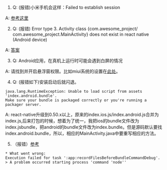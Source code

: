 1. Q: (报错)小米手机会这样：Failed to establish session

A: [参考这里](https://github.com/facebook/react-native/issues/6499)

2. Q: (报错) Error type 3. Activity class {com.awesome_project/ com.awesome_project.MainActivity} does not exist in react native (Android device)

A: [答案](https://stackoverflow.com/questions/35131769/error-type-3-activity-class-com-awesome-project-com-awesome-project-mainactiv)

3. Q: Android应用，在真机上运行时可能会遇到白屏的情况

A: 请找到并开启悬浮窗权限。比如miui系统的设置在[此处](https://jingyan.baidu.com/article/f25ef25466c0fc482d1b824d.html)。

4. Q: (报错如下)安装启动后就闪退。
```
java.lang.RuntimeException: Unable to load script from assets 'index.android.bundle'.
Make sure your bundle is packaged correctly or you're running a packager server.
```
A: react-native升级到0.50.x以上，原来的index.ios.js/index.android.js合并为index.js,后来打包的时候，想着为了统一，我把ios的bundle文件改为index.jsbundle，把android的bundle文件改为index.bundle。但是源码默认要找index.android.bundle，所以，相应的MainActivity.java中要重写相应的方法。

5. （报错）[参考](https://github.com/facebook/react-native/issues/6875)
```$javascript
* What went wrong:
Execution failed for task ':app:recordFilesBeforeBundleCommandDebug'.
> A problem occurred starting process 'command 'node''
```
   
